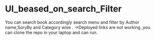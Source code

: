 # UI_beased_on_search_Filter
You can search book accordingly search menu and filter by Author name,SoryBy and Category wise .
->Deployed links are not working ,you can clone the repo in your  laptop and can run.
